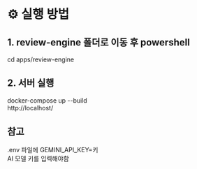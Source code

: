 # ⚙️ 실행 방법

## 1. review-engine 폴더로 이동 후 powershell
cd apps/review-engine

## 2. 서버 실행
docker-compose up --build\
http://localhost/

## 참고
.env 파일에 GEMINI_API_KEY=키\
AI 모델 키를 입력해야함
